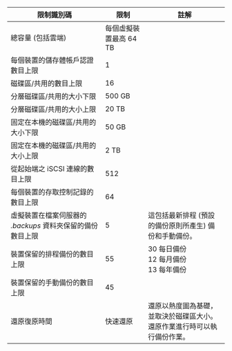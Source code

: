 
| **限制識別碼** | **限制** | **註解** |
|-----------------------------------------------------------------------------------------------|---------------|------------------------------------------------------------------------------------------------------------------------------------------------------------------|
| 總容量 (包括雲端) | 每個虛擬裝置最高 64 TB |
| 每個裝置的儲存體帳戶認證數目上限 | 1 | |
| 磁碟區/共用的數目上限 | 16 | |
| 分層磁碟區/共用的大小下限 | 500 GB | |
| 分層磁碟區/共用的大小上限 | 20 TB | |
| 固定在本機的磁碟區/共用的大小下限 | 50 GB | |
| 固定在本機的磁碟區/共用的大小上限 | 2 TB | |
| 從起始端之 iSCSI 連線的數目上限 | 512 | |
| 每個裝置的存取控制記錄的數目上限 | 64 | |
| 虛擬裝置在檔案伺服器的 *.backups* 資料夾保留的備份數目上限 | 5 | 這包括最新排程 (預設的備份原則所產生) 備份和手動備份。 |
| 裝置保留的排程備份的數目上限 | 55 | 30 每日備份<br>12 每月備份<br>13 每年備份 |
| 裝置保留的手動備份的數目上限 | 45 | |
| 還原復原時間 | 快速還原 | 還原以熱度圖為基礎，並取決於磁碟區大小。<br>還原作業進行時可以執行備份作業。 |

<!---HONumber=AcomDC_0413_2016-->